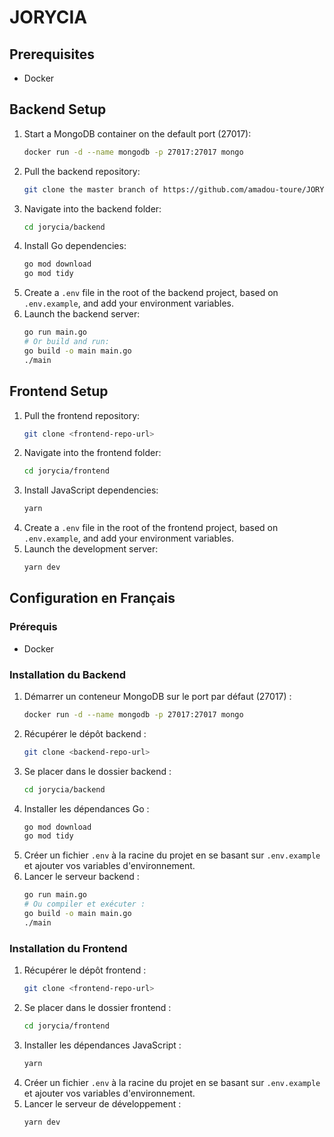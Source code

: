 # JORYCIA

## Prerequisites

- Docker

## Backend Setup

1. Start a MongoDB container on the default port (27017):
   ```bash
   docker run -d --name mongodb -p 27017:27017 mongo
   ```
2. Pull the backend repository:
   ```bash
   git clone the master branch of https://github.com/amadou-toure/JORYCIA_API.git
   ```
3. Navigate into the backend folder:
   ```bash
   cd jorycia/backend
   ```
4. Install Go dependencies:
   ```bash
   go mod download
   go mod tidy
   ```
5. Create a `.env` file in the root of the backend project, based on `.env.example`, and add your environment variables.
6. Launch the backend server:
   ```bash
   go run main.go
   # Or build and run:
   go build -o main main.go
   ./main
   ```

## Frontend Setup

1. Pull the frontend repository:
   ```bash
   git clone <frontend-repo-url>
   ```
2. Navigate into the frontend folder:
   ```bash
   cd jorycia/frontend
   ```
3. Install JavaScript dependencies:
   ```bash
   yarn
   ```
4. Create a `.env` file in the root of the frontend project, based on `.env.example`, and add your environment variables.
5. Launch the development server:
   ```bash
   yarn dev
   ```

## Configuration en Français

### Prérequis

- Docker

### Installation du Backend

1. Démarrer un conteneur MongoDB sur le port par défaut (27017) :
   ```bash
   docker run -d --name mongodb -p 27017:27017 mongo
   ```
2. Récupérer le dépôt backend :
   ```bash
   git clone <backend-repo-url>
   ```
3. Se placer dans le dossier backend :
   ```bash
   cd jorycia/backend
   ```
4. Installer les dépendances Go :
   ```bash
   go mod download
   go mod tidy
   ```
5. Créer un fichier `.env` à la racine du projet en se basant sur `.env.example` et ajouter vos variables d'environnement.
6. Lancer le serveur backend :
   ```bash
   go run main.go
   # Ou compiler et exécuter :
   go build -o main main.go
   ./main
   ```

### Installation du Frontend

1. Récupérer le dépôt frontend :
   ```bash
   git clone <frontend-repo-url>
   ```
2. Se placer dans le dossier frontend :
   ```bash
   cd jorycia/frontend
   ```
3. Installer les dépendances JavaScript :
   ```bash
   yarn
   ```
4. Créer un fichier `.env` à la racine du projet en se basant sur `.env.example` et ajouter vos variables d'environnement.
5. Lancer le serveur de développement :
   ```bash
   yarn dev
   ```
